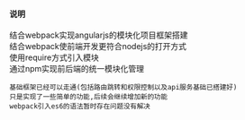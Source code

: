 #### 说明
结合webpack实现angularjs的模块化项目框架搭建  
结合webpack使前端开发更符合nodejs的打开方式  
使用require方式引入模块  
通过npm实现前后端的统一模块化管理  
```
基础框架已经可以走通(包括路由跳转和权限控制以及api服务基础已搭建好)
只是实现了一些简单的功能,后续会继续增加新的功能
webpack引入es6的语法暂时存在问题没有解决
```


